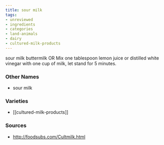 ```yaml
---
title: sour milk
tags:
- unreviewed
- ingredients
- categories
- land-animals
- dairy
- cultured-milk-products
---
```

sour milk buttermilk OR Mix one tablespoon lemon juice or distilled white vinegar with one cup of milk, let stand for 5 minutes.

### Other Names

* sour milk

### Varieties

* [[cultured-milk-products]]

### Sources
* http://foodsubs.com/Cultmilk.html
